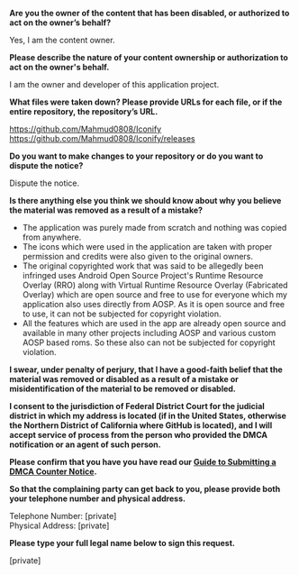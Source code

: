 **Are you the owner of the content that has been disabled, or authorized to act on the owner’s behalf?**

Yes, I am the content owner.

**Please describe the nature of your content ownership or authorization to act on the owner's behalf.**

I am the owner and developer of this application project.

**What files were taken down? Please provide URLs for each file, or if the entire repository, the repository’s URL.**

https://github.com/Mahmud0808/Iconify  
https://github.com/Mahmud0808/Iconify/releases

**Do you want to make changes to your repository or do you want to dispute the notice?**

Dispute the notice.

**Is there anything else you think we should know about why you believe the material was removed as a result of a mistake?**

- The application was purely made from scratch and nothing was copied from anywhere.  
- The icons which were used in the application are taken with proper permission and credits were also given to the original owners.  
- The original copyrighted work that was said to be allegedly been infringed uses Android Open Source Project's Runtime Resource Overlay (RRO) along with Virtual Runtime Resource Overlay (Fabricated Overlay) which are open source and free to use for everyone which my application also uses directly from AOSP. As it is open source and free to use, it can not be subjected for copyright violation.  
- All the features which are used in the app are already open source and available in many other projects including AOSP and various custom AOSP based roms. So these also can not be subjected for copyright violation.

**I swear, under penalty of perjury, that I have a good-faith belief that the material was removed or disabled as a result of a mistake or misidentification of the material to be removed or disabled.**

**I consent to the jurisdiction of Federal District Court for the judicial district in which my address is located (if in the United States, otherwise the Northern District of California where GitHub is located), and I will accept service of process from the person who provided the DMCA notification or an agent of such person.**

**Please confirm that you have you have read our <a href="https://docs.github.com/articles/guide-to-submitting-a-dmca-counter-notice">Guide to Submitting a DMCA Counter Notice</a>.**

**So that the complaining party can get back to you, please provide both your telephone number and physical address.**

Telephone Number: [private]  
Physical Address: [private]  

**Please type your full legal name below to sign this request.**

[private]  
